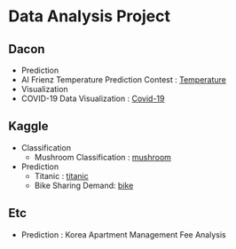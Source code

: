 # Data Analysis Project

## Dacon 

* Prediction 
*  AI Frienz Temperature Prediction Contest : [Temperature](https://dacon.io/competitions/official/235590/overview/)
* Visualization
* COVID-19 Data Visualization : [Covid-19](https://dacon.io/competitions/official/235590/overview/)



## Kaggle

* Classification 
  * Mushroom Classification : [mushroom](https://www.kaggle.com/uciml/mushroom-classification)
* Prediction 
  * Titanic : [titanic](https://www.kaggle.com/c/titanic)
  * Bike Sharing Demand: [bike](https://www.kaggle.com/c/bike-sharing-demand)



## Etc

* Prediction : Korea Apartment Management Fee Analysis
